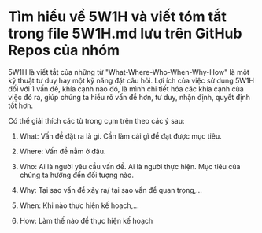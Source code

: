 # Tìm hiểu về 5W1H và viết tóm tắt trong file 5W1H.md lưu trên GitHub Repos của nhóm

5W1H là viết tắt của những từ "What-Where-Who-When-Why-How" là một kỹ thuật tư duy hay một kỹ năng đặt câu hỏi. Lợi ích của việc sử dụng 5W1H đối với 1 vấn đề, khía cạnh nào đó, là mình chi tiết hóa các khía cạnh của việc đó ra, giúp chúng ta hiểu rõ vấn đề hơn, tư duy, nhận định, quyết định tốt hơn.

Có thể giải thích các từ trong cụm trên theo các ý sau:

  1. What: Vấn đề đặt ra là gì. Cần làm cái gì để đạt được mục tiêu.
  
  2. Where: Vấn đề nằm ở đâu.

  3. Who: Ai là người yêu cầu vấn đề. Ai là người thực hiện. Mục tiêu của chúng ta hướng đến đối tượng nào.

  4. Why: Tại sao vấn đề xảy ra/ tại sao vấn đề quan trọng,...

  5. When: Khi nào thực hiện kế hoạch,...

  6. How: Làm thế nào để thực hiện kế hoạch
